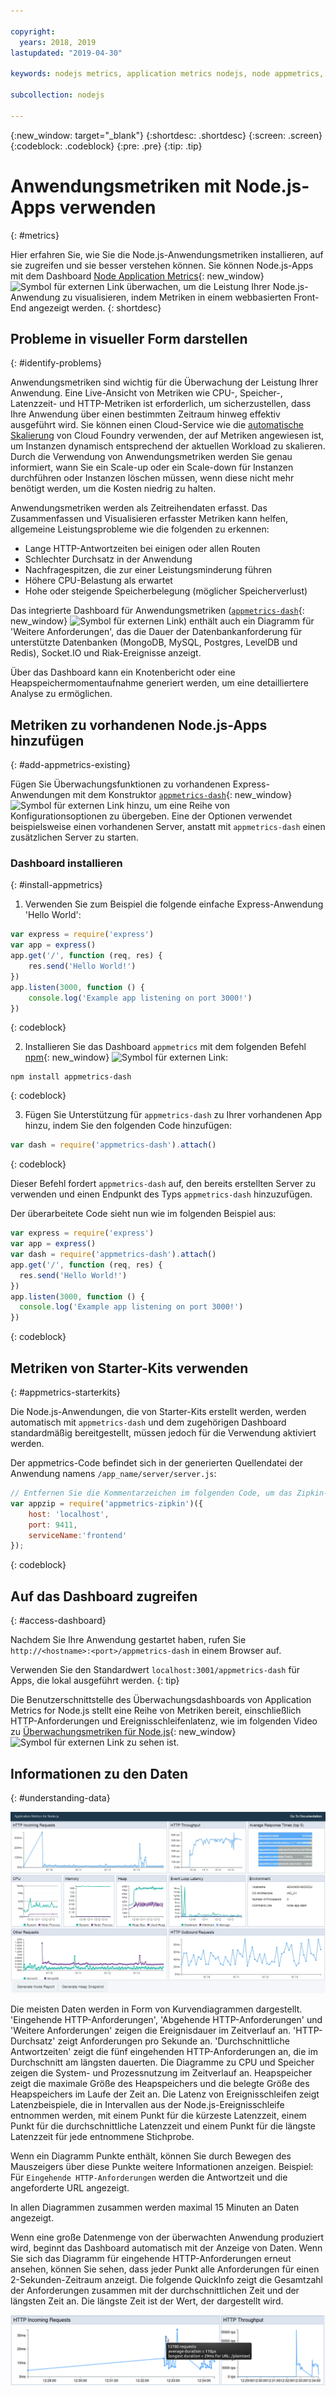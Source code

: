 ```yaml
---

copyright:
  years: 2018, 2019
lastupdated: "2019-04-30"

keywords: nodejs metrics, application metrics nodejs, node appmetrics, nodejs autoscaling, nodejs dash, appmetrics-dashs nodejs

subcollection: nodejs

---
```


{:new_window: target="_blank"}
{:shortdesc: .shortdesc}
{:screen: .screen}
{:codeblock: .codeblock}
{:pre: .pre}
{:tip: .tip}

# Anwendungsmetriken mit Node.js-Apps verwenden
{: #metrics}

Hier erfahren Sie, wie Sie die Node.js-Anwendungsmetriken installieren, auf sie zugreifen und sie besser verstehen können. Sie können Node.js-Apps mit dem Dashboard [Node Application Metrics](https://developer.ibm.com/open/projects/node-application-metrics/){: new_window} ![Symbol für externen Link](../icons/launch-glyph.svg "Symbol für externen Link") überwachen, um die Leistung Ihrer Node.js-Anwendung zu visualisieren, indem Metriken in einem webbasierten Front-End angezeigt werden.
{: shortdesc}

## Probleme in visueller Form darstellen
{: #identify-problems}

Anwendungsmetriken sind wichtig für die Überwachung der Leistung Ihrer Anwendung. Eine Live-Ansicht von Metriken wie CPU-, Speicher-, Latenzzeit- und HTTP-Metriken ist erforderlich, um sicherzustellen, dass Ihre Anwendung über einen bestimmten Zeitraum hinweg effektiv ausgeführt wird. Sie können einen Cloud-Service wie die [automatische Skalierung](/docs/services/Auto-Scaling?topic=Auto-Scaling-get-started) von Cloud Foundry verwenden, der auf Metriken angewiesen ist, um Instanzen dynamisch entsprechend der aktuellen Workload zu skalieren. Durch die Verwendung von Anwendungsmetriken werden Sie genau informiert, wann Sie ein Scale-up oder ein Scale-down für Instanzen durchführen oder Instanzen löschen müssen, wenn diese nicht mehr benötigt werden, um die Kosten niedrig zu halten.

Anwendungsmetriken werden als Zeitreihendaten erfasst. Das Zusammenfassen und Visualisieren erfasster Metriken kann helfen, allgemeine Leistungsprobleme wie die folgenden zu erkennen:

* Lange HTTP-Antwortzeiten bei einigen oder allen Routen
* Schlechter Durchsatz in der Anwendung
* Nachfragespitzen, die zur einer Leistungsminderung führen
* Höhere CPU-Belastung als erwartet
* Hohe oder steigende Speicherbelegung (möglicher Speicherverlust)

Das integrierte Dashboard für Anwendungsmetriken ([`appmetrics-dash`](https://github.com/RuntimeTools/appmetrics-dash){: new_window} ![Symbol für externen Link](../icons/launch-glyph.svg "Symbol für externen Link")) enthält auch ein Diagramm für 'Weitere Anforderungen', das die Dauer der Datenbankanforderung für unterstützte Datenbanken (MongoDB, MySQL, Postgres, LevelDB und Redis), Socket.IO und Riak-Ereignisse anzeigt.

Über das Dashboard kann ein Knotenbericht oder eine Heapspeichermomentaufnahme generiert werden, um eine detailliertere Analyse zu ermöglichen.

## Metriken zu vorhandenen Node.js-Apps hinzufügen
{: #add-appmetrics-existing}

Fügen Sie Überwachungsfunktionen zu vorhandenen Express-Anwendungen mit dem Konstruktor [`appmetrics-dash`](https://github.com/RuntimeTools/appmetrics-dash){: new_window} ![Symbol für externen Link](../icons/launch-glyph.svg "Symbol für externen Link") hinzu, um eine Reihe von Konfigurationsoptionen zu übergeben. Eine der Optionen verwendet beispielsweise einen vorhandenen Server, anstatt mit `appmetrics-dash` einen zusätzlichen Server zu starten.

### Dashboard installieren
{: #install-appmetrics}

1. Verwenden Sie zum Beispiel die folgende einfache Express-Anwendung 'Hello World':
  ```js
  var express = require('express')
  var app = express()
  app.get('/', function (req, res) {
      res.send('Hello World!')
  })
  app.listen(3000, function () {
      console.log('Example app listening on port 3000!')
  })
  ```
  {: codeblock}

2. Installieren Sie das Dashboard `appmetrics` mit dem folgenden Befehl [npm](https://nodejs.org/){: new_window} ![Symbol für externen Link](../icons/launch-glyph.svg "Symbol für externen Link"):
  ```
  npm install appmetrics-dash
  ```
  {: codeblock}

3. Fügen Sie Unterstützung für `appmetrics-dash` zu Ihrer vorhandenen App hinzu, indem Sie den folgenden Code hinzufügen:
  ```js
  var dash = require('appmetrics-dash').attach()
  ```
  {: codeblock}

  Dieser Befehl fordert `appmetrics-dash` auf, den bereits erstellten Server zu verwenden und einen Endpunkt des Typs `appmetrics-dash` hinzuzufügen.

  Der überarbeitete Code sieht nun wie im folgenden Beispiel aus:
  ```js
  var express = require('express')
  var app = express()
  var dash = require('appmetrics-dash').attach()
  app.get('/', function (req, res) {
    res.send('Hello World!')
  })
  app.listen(3000, function () {
    console.log('Example app listening on port 3000!')
  })
  ```
  {: codeblock}

## Metriken von Starter-Kits verwenden
{: #appmetrics-starterkits}

Die Node.js-Anwendungen, die von Starter-Kits erstellt werden, werden automatisch mit `appmetrics-dash` und dem zugehörigen Dashboard standardmäßig bereitgestellt, müssen jedoch für die Verwendung aktiviert werden.

Der appmetrics-Code befindet sich in der generierten Quellendatei der Anwendung namens `/app_name/server/server.js`:
```js
// Entfernen Sie die Kommentarzeichen im folgenden Code, um das Zipkin-Tracing zu aktivieren und passen Sie ihn entsprechend Ihrer Netzkonfiguration an:
var appzip = require('appmetrics-zipkin')({
    host: 'localhost',
    port: 9411,
    serviceName:'frontend'
});
```
{: codeblock}

## Auf das Dashboard zugreifen
{: #access-dashboard}

Nachdem Sie Ihre Anwendung gestartet haben, rufen Sie `http://<hostname>:<port>/appmetrics-dash` in einem Browser auf.

Verwenden Sie den Standardwert `localhost:3001/appmetrics-dash` für Apps, die lokal ausgeführt werden.
{: tip}

Die Benutzerschnittstelle des Überwachungsdashboards von Application Metrics for Node.js stellt eine Reihe von Metriken bereit, einschließlich HTTP-Anforderungen und Ereignisschleifenlatenz, wie im folgenden Video zu [Überwachungsmetriken für Node.js](https://www.youtube.com/watch?v=7hV8gKlMYLs&feature=youtu.be){: new_window} ![Symbol für externen Link](../icons/launch-glyph.svg "Symbol für externen Link") zu sehen ist.

## Informationen zu den Daten
{: #understanding-data}

![Appmetrics-Dashboard](images/appmetricsdash-1.png)

Die meisten Daten werden in Form von Kurvendiagrammen dargestellt. 'Eingehende HTTP-Anforderungen', 'Abgehende HTTP-Anforderungen' und 'Weitere Anforderungen' zeigen die Ereignisdauer im Zeitverlauf an. 'HTTP-Durchsatz' zeigt Anforderungen pro Sekunde an. 'Durchschnittliche Antwortzeiten' zeigt die fünf eingehenden HTTP-Anforderungen an, die im Durchschnitt am längsten dauerten. Die Diagramme zu CPU und Speicher zeigen die System- und Prozessnutzung im Zeitverlauf an. Heapspeicher zeigt die maximale Größe des Heapspeichers und die belegte Größe des Heapspeichers im Laufe der Zeit an. Die Latenz von Ereignisschleifen zeigt Latenzbeispiele, die in Intervallen aus der Node.js-Ereignisschleife entnommen werden, mit einem Punkt für die kürzeste Latenzzeit, einem Punkt für die durchschnittliche Latenzzeit und einem Punkt für die längste Latenzzeit für jede entnommene Stichprobe.

Wenn ein Diagramm Punkte enthält, können Sie durch Bewegen des Mauszeigers über diese Punkte weitere Informationen anzeigen. Beispiel: Für `Eingehende HTTP-Anforderungen` werden die Antwortzeit und die angeforderte URL angezeigt.

In allen Diagrammen zusammen werden maximal 15 Minuten an Daten angezeigt.

Wenn eine große Datenmenge von der überwachten Anwendung produziert wird, beginnt das Dashboard automatisch mit der Anzeige von Daten. Wenn Sie sich das Diagramm für eingehende HTTP-Anforderungen erneut ansehen, können Sie sehen, dass jeder Punkt alle Anforderungen für einen 2-Sekunden-Zeitraum anzeigt. Die folgende QuickInfo zeigt die Gesamtzahl der Anforderungen zusammen mit der durchschnittlichen Zeit und der längsten Zeit an. Die längste Zeit ist der Wert, der dargestellt wird.

![QuickInfo anzeigen](images/tooltip-1.png)




